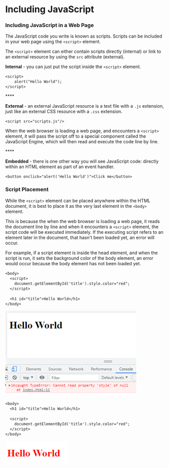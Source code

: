 # Including JavaScript

### Including JavaScript in a Web Page

The JavaScript code you write is known as scripts. Scripts can be included in your web page using the `<script>` element.

The `<script>` element can either contain scripts directly \(internal\) or link to an external resource by using the `src` attribute \(external\). 



**Internal** - you can just put the script inside the `<script>` element.

```markup
<script>
    alert("Hello World");
</script>
```

\*\*\*\*

**External** - an external JavaScript resource is a text file with a `.js` extension, just like an external CSS resource with a `.css` extension. 

```markup
<script src="scripts.js"/>
```

When the web browser is loading a web page, and encounters a `<script>` element, it will pass the script off to a special component called the JavaScript Engine, which will then read and execute the code line by line.

\*\*\*\*

**Embedded** - there is one other way you will see JavaScript code: directly within an HTML element as part of an event handler.

```markup
<button onclick="alert('Hello World')">Click me</button>
```

### 

### Script Placement

While the `<script>` element can be placed anywhere within the HTML document, it is best to place it as the very last element in the `<body>` element. 

This is because the when the web browser is loading a web page, it reads the document  line by line and when it encounters a `<script>` element, the script code will be executed immediately. If the executing script refers to an element later in the document, that hasn't been loaded yet, an error will occur.

For example, if a script element is inside the head element, and when the script is run, it sets the background color of the body element, an error would occur because the body element has not been loaded yet.

```markup
<body>
  <script>
    document.getElementById('title').style.color="red";
  </script>
  
  <h1 id="title">Hello World</h1>
</body>
```

![](../.gitbook/assets/image%20%28106%29.png)

```markup
<body>
  <h1 id="title">Hello World</h1>
  
  <script>
    document.getElementById('title').style.color="red";
  </script>
</body>
```

![](../.gitbook/assets/image%20%2892%29.png)

